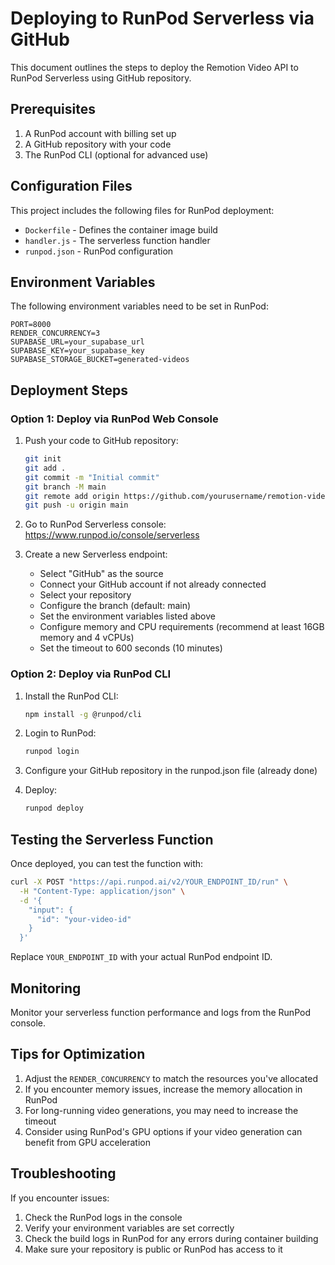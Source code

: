 # Deploying to RunPod Serverless via GitHub

This document outlines the steps to deploy the Remotion Video API to RunPod Serverless using GitHub repository.

## Prerequisites

1. A RunPod account with billing set up
2. A GitHub repository with your code
3. The RunPod CLI (optional for advanced use)

## Configuration Files

This project includes the following files for RunPod deployment:

- `Dockerfile` - Defines the container image build
- `handler.js` - The serverless function handler
- `runpod.json` - RunPod configuration

## Environment Variables

The following environment variables need to be set in RunPod:

```
PORT=8000
RENDER_CONCURRENCY=3
SUPABASE_URL=your_supabase_url
SUPABASE_KEY=your_supabase_key
SUPABASE_STORAGE_BUCKET=generated-videos
```

## Deployment Steps

### Option 1: Deploy via RunPod Web Console

1. Push your code to GitHub repository:
   ```bash
   git init
   git add .
   git commit -m "Initial commit"
   git branch -M main
   git remote add origin https://github.com/yourusername/remotion-video-api.git
   git push -u origin main
   ```

2. Go to RunPod Serverless console: https://www.runpod.io/console/serverless

3. Create a new Serverless endpoint:
   - Select "GitHub" as the source
   - Connect your GitHub account if not already connected
   - Select your repository
   - Configure the branch (default: main)
   - Set the environment variables listed above
   - Configure memory and CPU requirements (recommend at least 16GB memory and 4 vCPUs)
   - Set the timeout to 600 seconds (10 minutes)

### Option 2: Deploy via RunPod CLI

1. Install the RunPod CLI:
   ```bash
   npm install -g @runpod/cli
   ```

2. Login to RunPod:
   ```bash
   runpod login
   ```

3. Configure your GitHub repository in the runpod.json file (already done)

4. Deploy:
   ```bash
   runpod deploy
   ```

## Testing the Serverless Function

Once deployed, you can test the function with:

```bash
curl -X POST "https://api.runpod.ai/v2/YOUR_ENDPOINT_ID/run" \
  -H "Content-Type: application/json" \
  -d '{
    "input": {
      "id": "your-video-id"
    }
  }'
```

Replace `YOUR_ENDPOINT_ID` with your actual RunPod endpoint ID.

## Monitoring

Monitor your serverless function performance and logs from the RunPod console.

## Tips for Optimization

1. Adjust the `RENDER_CONCURRENCY` to match the resources you've allocated
2. If you encounter memory issues, increase the memory allocation in RunPod
3. For long-running video generations, you may need to increase the timeout
4. Consider using RunPod's GPU options if your video generation can benefit from GPU acceleration

## Troubleshooting

If you encounter issues:

1. Check the RunPod logs in the console
2. Verify your environment variables are set correctly
3. Check the build logs in RunPod for any errors during container building
4. Make sure your repository is public or RunPod has access to it 